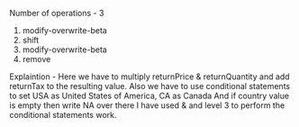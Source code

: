 Number of operations - 3
1. modify-overwrite-beta
2. shift
3. modify-overwrite-beta
4. remove

Explaintion -
Here we have to multiply returnPrice & returnQuantity and add returnTax to the resulting value.
Also we have to use conditional statements to set USA as United States of America, CA as Canada
And if country value is empty then write NA over there 
I have used & and level 3 to perform the conditional statements work.
